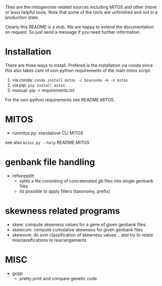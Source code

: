 Thes are the mitogenome related sources including MITOS and other (more or less) helpful tools. Note that some of the tools are unfinished and not in a production state.

Clearly this README is a stub. We are happy to extend the documentation on request. So just send a message if you need further information.

Installation
============

There are three ways to install. Prefered is the installation via conda since this also takes care of non-python requirements of the main mitos script.

1. via conda: `conda install mitos -c bioconda -m -n mitos`
2. via pip: `pip install mitos`
3. manual: pip -r requirements.txt

For the non-python requirements see README.MITOS.

MITOS
=====

* runmitos.py: standalone CLI MITOS

see also `mitos.py --help` README.MITOS


genbank file handling
=====================

* refseqsplit:
    - splits a file consisting of concatenated gb files into single genbank files
    - its possible to apply filters (taxonomy, prefix)

skewness related programs
=========================

* skew:
	compute skewness values for a gene of given genbank files
* skewcum:
	compute cumulative skewness for given genbank files
* skewsvm:
	do svm classification of skewness values .. and try to relate misclassifications to rearrangements

MISC
====

* gcpp
	- pretty print and compare genetic code
